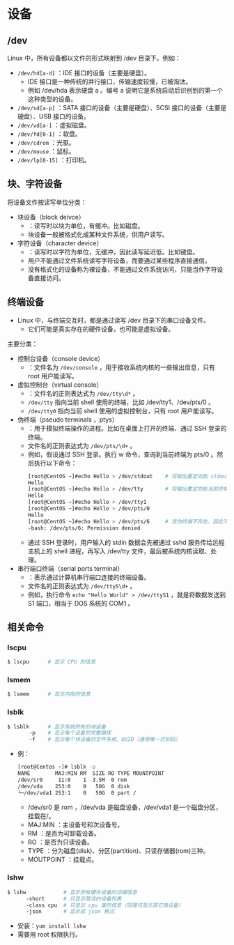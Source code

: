# 设备

## /dev

Linux 中，所有设备都以文件的形式映射到 /dev 目录下。例如：
- `/dev/hd[a-d]` ：IDE 接口的设备（主要是硬盘）。
  - IDE 接口是一种传统的并行接口，传输速度较慢，已被淘汰。
  - 例如 /dev/hda 表示硬盘 a 。编号 a 说明它是系统启动后识别到的第一个这种类型的设备。
- `/dev/sd[a-p]` ：SATA 接口的设备（主要是硬盘）、SCSI 接口的设备（主要是硬盘）、USB 接口的设备。
- `/dev/vd[a-]` ：虚拟磁盘。
- `/dev/fd[0-1]` ：软盘。
- `/dev/cdrom` ：光驱。
- `/dev/mouse` ：鼠标。
- `/dev/lp[0-15]` ：打印机。

## 块、字符设备

将设备文件按读写单位分类：
- 块设备（block deivce）
  - ：读写时以块为单位，有缓冲。比如磁盘。
  - 块设备一般被格式化成某种文件系统，供用户读写。
- 字符设备（character device）
  - ：读写时以字符为单位，无缓冲，因此读写延迟低。比如键盘。
  - 用户不能通过文件系统读写字符设备，而要通过某些程序直接通信。
  - 没有格式化的设备称为裸设备，不能通过文件系统访问，只能当作字符设备直接访问。

## 终端设备

- Linux 中，与终端交互时，都是通过读写 /dev 目录下的串口设备文件。
  - 它们可能是真实存在的硬件设备，也可能是虚拟设备。

主要分类：
- 控制台设备（console device）
  - ：文件名为 `/dev/console` ，用于接收系统内核的一些输出信息，只有 root 用户能读写。
- 虚拟控制台（virtual console）
  - ：文件名的正则表达式为 `/dev/tty\d*` 。
  - `/dev/tty` 指向当前 shell 使用的终端，比如 /dev/tty1、/dev/pts/0 。
  - `/dev/tty0` 指向当前 shell 使用的虚拟控制台，只有 root 用户能读写。
- 伪终端（pseudo terminals ，ptys）
  - ：用于模拟终端操作的进程。比如在桌面上打开的终端、通过 SSH 登录的终端。
  - 文件名的正则表达式为 `/dev/pts/\d+` 。
  - 例如，假设通过 SSH 登录。执行 w 命令，查询到当前终端为 pts/0 。然后执行以下命令：
    ```sh
    [root@CentOS ~]#echo Hello > /dev/stdout    # 将输出重定向到 stdout ，这会输出到当前终端
    Hello
    [root@CentOS ~]#echo Hello > /dev/tty       # 将输出重定向到当前终端
    Hello
    [root@CentOS ~]#echo Hello > /dev/tty1
    [root@CentOS ~]#echo Hello > /dev/pts/0
    Hello
    [root@CentOS ~]#echo Hello > /dev/pts/6     # 该伪终端不存在，因此不允许重定向
    -bash: /dev/pts/6: Permission denied
    ```
  - 通过 SSH 登录时，用户输入的 stdin 数据会先被通过 sshd 服务传给远程主机上的 shell 进程，再写入 /dev/tty 文件，最后被系统内核读取、处理。
- 串行端口终端（serial ports terminal）
  - ：表示通过计算机串行端口连接的终端设备。
  - 文件名的正则表达式为 `/dev/ttyS\d+` 。
  - 例如，执行命令 `echo "Hello World" > /dev/ttyS1` ，就是将数据发送到 S1 端口，相当于 DOS 系统的 COM1 。

## 相关命令

### lscpu

```sh
$ lscpu      # 显示 CPU 的信息
```

### lsmem

```sh
$ lsmem      # 显示内存的信息
```

### lsblk

```sh
$ lsblk      # 显示系统所有的块设备
       -p    # 显示每个设备的完整路径
       -f    # 显示每个块设备的文件系统、UUID（通用唯一识别码）
```
- 例：
  ```sh
  [root@Centos ~]# lsblk -p
  NAME        MAJ:MIN RM  SIZE RO TYPE MOUNTPOINT
  /dev/sr0     11:0    1  3.5M  0 rom
  /dev/vda    253:0    0   50G  0 disk
  └─/dev/vda1 253:1    0   50G  0 part /
  ```
  - /dev/sr0 是 rom ，/dev/vda 是磁盘设备，/dev/vda1 是一个磁盘分区，挂载在/。
  - MAJ:MIN ：主设备号和次设备号。
  - RM ：是否为可卸载设备。
  - RO ：是否为只读设备。
  - TYPE ：分为磁盘(disk)、分区(partition)、只读存储器(rom)三种。
  - MOUTPOINT ：挂载点。

### lshw

```sh
$ lshw            # 显示所有硬件设备的详细信息
      -short      # 只显示简洁的设备列表
      -class cpu  # 只显示 cpu 类的信息（同理可显示其它类设备）
      -json       # 显示成 json 格式
```
- 安装：`yum install lshw`
- 需要用 root 权限执行。
